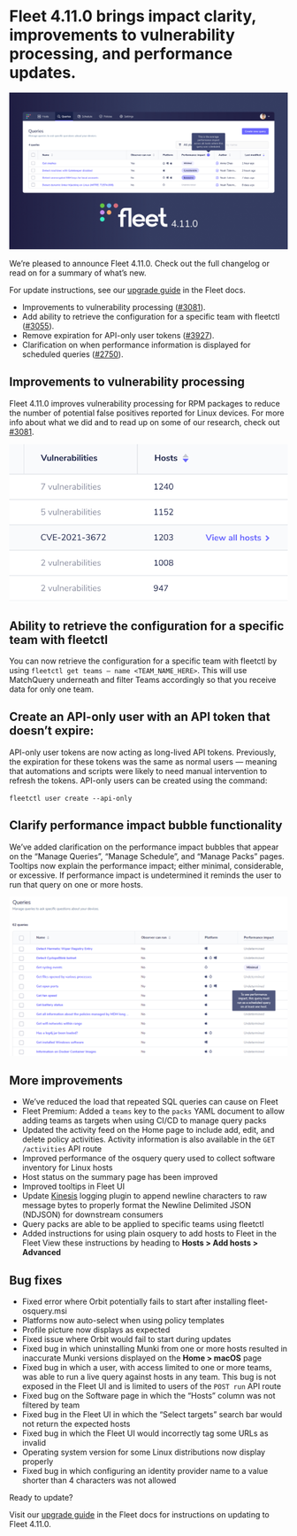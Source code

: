 # Fleet 4.11.0 brings impact clarity, improvements to vulnerability processing, and performance updates.

![Fleet 4.11.0](../website/assets/images/articles/fleet-4.11.0-cover-700x393@2x.png)

We’re pleased to announce Fleet 4.11.0. Check out the full changelog or read on for a summary of what’s new.

For update instructions, see our [upgrade guide](https://fleetdm.com/docs/deploying/upgrading-fleet) in the Fleet docs.

- Improvements to vulnerability processing ([#3081](https://github.com/fleetdm/fleet/issues/3081)).
- Add ability to retrieve the configuration for a specific team with fleetctl ([#3055](https://github.com/fleetdm/fleet/issues/3055)).
- Remove expiration for API-only user tokens ([#3927](https://github.com/fleetdm/fleet/issues/3927)).
- Clarification on when performance information is displayed for scheduled queries ([#2750](https://github.com/fleetdm/fleet/issues/2750)).

## Improvements to vulnerability processing

Fleet 4.11.0 improves vulnerability processing for RPM packages to reduce the number of potential false positives reported for Linux devices. For more info about what we did and to read up on some of our research, check out [#3081](https://github.com/fleetdm/fleet/issues/3081).

![Improvements to vulnerability management](../website/assets/images/articles/fleet-4.11.0-1-400x225@2x.png)

## Ability to retrieve the configuration for a specific team with fleetctl

You can now retrieve the configuration for a specific team with fleetctl by using `fleetctl get teams — name <TEAM_NAME_HERE>`. This will use MatchQuery underneath and filter Teams accordingly so that you receive data for only one team.

## Create an API-only user with an API token that doesn’t expire:

API-only user tokens are now acting as long-lived API tokens. Previously, the expiration for these tokens was the same as normal users — meaning that automations and scripts were likely to need manual intervention to refresh the tokens. API-only users can be created using the command:

`fleetctl user create --api-only`

## Clarify performance impact bubble functionality

We’ve added clarification on the performance impact bubbles that appear on the “Manage Queries”, “Manage Schedule”, and “Manage Packs” pages. Tooltips now explain the performance impact; either minimal, considerable, or excessive. If performance impact is undetermined it reminds the user to run that query on one or more hosts.

![Performance impact tooltips](../website/assets/images/articles/fleet-4.11.0-2-610x348@2x.png)

## More improvements

- We’ve reduced the load that repeated SQL queries can cause on Fleet
- Fleet Premium: Added a `teams` key to the `packs` YAML document to allow adding teams as targets when using CI/CD to manage query packs
- Updated the activity feed on the Home page to include add, edit, and delete policy activities. Activity information is also available in the `GET /activities` API route
- Improved performance of the osquery query used to collect software inventory for Linux hosts
- Host status on the summary page has been improved
- Improved tooltips in Fleet UI
- Update [Kinesis](https://fleetdm.com/docs/using-fleet/osquery-logs#kinesis) logging plugin to append newline characters to raw message bytes to properly format the Newline Delimited JSON (NDJSON) for downstream consumers
- Query packs are able to be applied to specific teams using fleetctl
- Added instructions for using plain osquery to add hosts to Fleet in the Fleet View these instructions by heading to **Hosts > Add hosts > Advanced**

## Bug fixes

- Fixed error where Orbit potentially fails to start after installing fleet-osquery.msi
- Platforms now auto-select when using policy templates
- Profile picture now displays as expected
- Fixed issue where Orbit would fail to start during updates
- Fixed bug in which uninstalling Munki from one or more hosts resulted in inaccurate Munki versions displayed on the **Home > macOS** page
- Fixed bug in which a user, with access limited to one or more teams, was able to run a live query against hosts in any team. This bug is not exposed in the Fleet UI and is limited to users of the `POST run` API route
- Fixed bug on the Software page in which the “Hosts” column was not filtered by team
- Fixed bug in the Fleet UI in which the “Select targets” search bar would not return the expected hosts
- Fixed bug in which the Fleet UI would incorrectly tag some URLs as invalid
- Operating system version for some Linux distributions now display properly
- Fixed bug in which configuring an identity provider name to a value shorter than 4 characters was not allowed

Ready to update?

Visit our [upgrade guide](https://fleetdm.com/docs/deploying/upgrading-fleet) in the Fleet docs for instructions on updating to Fleet 4.11.0.

<meta name="category" value="releases">
<meta name="authorFullName" value="Mike Thomas">
<meta name="authorGitHubUsername" value="fleetdm">
<meta name="publishedOn" value="2022-03-07">
<meta name="articleTitle" value="Fleet 4.11.0 brings impact clarity, improvements to vulnerability processing, and performance updates.">
<meta name="articleImageUrl" value="../website/assets/images/articles/fleet-4.11.0-cover-700x393@2x.png">
